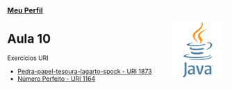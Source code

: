 ### [Meu Perfil](http://phstefen.github.io/)

<img align="right" src="../../img/java.png" width="130"/>

# Aula 10
Exercícios URI

* [Pedra-papel-tesoura-lagarto-spock - URI 1873](https://github.com/phStefen/aulas-java/tree/master/projetos/aula-10/Pedra-papel-tesoura-lagarto-spock)
* [Número Perfeito - URI 1164](https://github.com/phStefen/aulas-java/tree/master/projetos/aula-10/NumeroPerfeito)